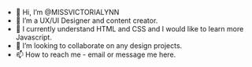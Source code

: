 - 👋 Hi, I’m @MISSVICTORIALYNN
- 👀 I’m a UX/UI Designer and content creator.
- 🌱 I currently understand HTML and CSS and I would like to learn more Javascript.
- 💞️ I’m looking to collaborate on any design projects.
- 📫 How to reach me - email or message me here.

<!---
MISSVICTORIALYNN/MISSVICTORIALYNN is a ✨ special ✨ repository because its `README.md` (this file) appears on your GitHub profile.
You can click the Preview link to take a look at your changes.
--->
